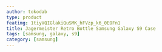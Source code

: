 ```yaml
---
author: tokodab
type: product
featimg: 1tiyVQIGlakiQuSMK_hFVzp_k6_0EOFn1
title: Jagermeister Retro Bottle Samsung Galaxy S9 Case
tags: [samsung, galaxy, s9]
category: [samsung]
---
```

